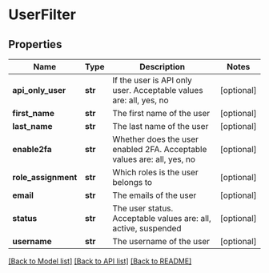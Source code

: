 # UserFilter

## Properties
Name | Type | Description | Notes
------------ | ------------- | ------------- | -------------
**api_only_user** | **str** | If the user is API only user. Acceptable values are: all, yes, no | [optional] 
**first_name** | **str** | The first name of the user | [optional] 
**last_name** | **str** | The last name of the user | [optional] 
**enable2fa** | **str** | Whether does the user enabled 2FA. Acceptable values are: all, yes, no | [optional] 
**role_assignment** | **str** | Which roles is the user belongs to | [optional] 
**email** | **str** | The emails of the user | [optional] 
**status** | **str** | The user status. Acceptable values are: all, active, suspended | [optional] 
**username** | **str** | The username of the user | [optional] 

[[Back to Model list]](../README.md#documentation-for-models) [[Back to API list]](../README.md#documentation-for-api-endpoints) [[Back to README]](../README.md)

